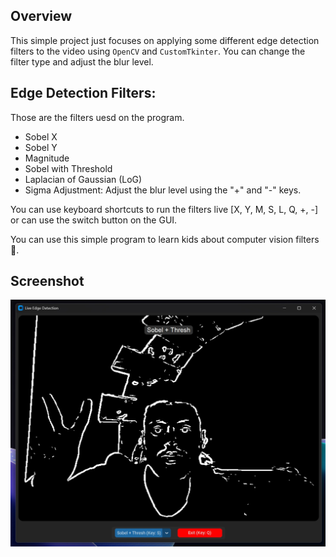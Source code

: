 ## Overview

This simple project just focuses on applying some different edge detection filters to the video using `OpenCV` and `CustomTkinter`. You can change the filter type and adjust the blur level.

## Edge Detection Filters:

Those are the filters uesd on the program.

- Sobel X
- Sobel Y
- Magnitude
- Sobel with Threshold
- Laplacian of Gaussian (LoG)
- Sigma Adjustment: Adjust the blur level using the "+" and "-" keys.

You can use keyboard shortcuts to run the filters live [X, Y, M, S, L, Q, +, -] or can use the switch button on the GUI.

You can use this simple program to learn kids about computer vision filters 🫠.

## Screenshot

![Live edge detection for kids, CustomTkinter](https://github.com/melgoharyme/live-edge-detection/blob/main/demo.jpeg?raw=true)
